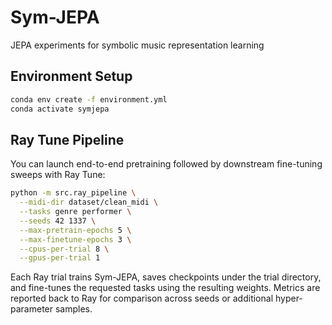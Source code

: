 # Sym-JEPA
JEPA experiments for symbolic music representation learning


## Environment Setup

```bash
conda env create -f environment.yml
conda activate symjepa
```

## Ray Tune Pipeline

You can launch end-to-end pretraining followed by downstream fine-tuning sweeps with Ray Tune:

```bash
python -m src.ray_pipeline \
  --midi-dir dataset/clean_midi \
  --tasks genre performer \
  --seeds 42 1337 \
  --max-pretrain-epochs 5 \
  --max-finetune-epochs 3 \
  --cpus-per-trial 8 \
  --gpus-per-trial 1
```

Each Ray trial trains Sym-JEPA, saves checkpoints under the trial directory, and fine-tunes the requested tasks using the resulting weights. Metrics are reported back to Ray for comparison across seeds or additional hyper-parameter samples.

